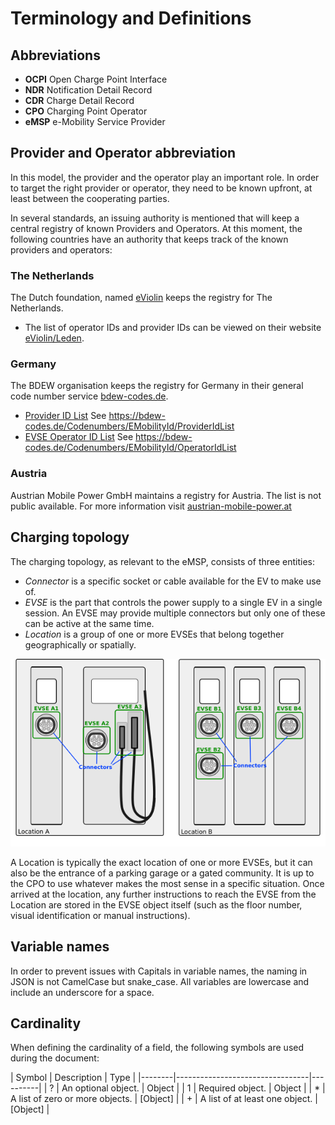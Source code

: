 # Terminology and Definitions

## Abbreviations

 * **OCPI** Open Charge Point Interface
 * **NDR** Notification Detail Record
 * **CDR** Charge Detail Record
 * **CPO** Charging Point Operator
 * **eMSP** e-Mobility Service Provider

## Provider and Operator abbreviation
In this model, the provider and the operator play an important role. In order to target the right provider or operator, they need to be known upfront, at least between the cooperating parties. 

In several standards, an issuing authority is mentioned that will keep a central registry of known Providers and Operators. 
At this moment, the following countries have an authority that keeps track of the known providers and operators:

### The Netherlands

The Dutch foundation, named [eViolin](http://www.eviolin.nl) keeps the registry for The Netherlands. 

 * The list of operator IDs and provider IDs can be viewed on their website [eViolin/Leden](http://www.eviolin.nl/index.php/leden/). 

### Germany

The BDEW organisation keeps the registry for Germany in their general code number service [bdew-codes.de](https://bdew-codes.de/).

 * [Provider ID List](https://bdew-codes.de/Codenumbers/EMobilityId/ProviderIdList) See https://bdew-codes.de/Codenumbers/EMobilityId/ProviderIdList
 * [EVSE Operator ID List](https://bdew-codes.de/Codenumbers/EMobilityId/OperatorIdList)  See https://bdew-codes.de/Codenumbers/EMobilityId/OperatorIdList

### Austria

Austrian Mobile Power GmbH maintains a registry for Austria. The list is not public available.
For more information visit [austrian-mobile-power.at](http://austrian-mobile-power.at/tools/id-vergabe/information/)

## Charging topology

The charging topology, as relevant to the eMSP, consists of three entities:

* *Connector* is a specific socket or cable available for the EV to make use of.
* *EVSE* is the part that controls the power supply to a single EV in a single session. An EVSE may provide multiple connectors but only one of these can be active at the same time.
* *Location* is a group of one or more EVSEs that belong together geographically or spatially.

![Topology](data/topology.png)

A Location is typically the exact location of one or more EVSEs, but it can also be the entrance of a parking garage or a gated community. It is up to the CPO to use whatever makes the most sense in a specific situation. Once arrived at the location, any further instructions to reach the EVSE from the Location are stored in the EVSE object itself (such as the floor number, visual identification or manual instructions).


## Variable names

In order to prevent issues with Capitals in variable names, the naming in JSON is not CamelCase but snake_case. All variables are lowercase and include an underscore for a space.


## Cardinality

When defining the cardinality of a field, the following symbols are used during the document:

<div><!-- ---------------------------------------------------------------------------- --></div>
| Symbol | Description                     | Type     |
|--------|---------------------------------|----------|
| ?      | An optional object.             | Object   |
| 1      | Required object.                | Object   |
| *      | A list of zero or more objects. | [Object] |
| +      | A list of at least one object.  | [Object] |
<div><!-- ---------------------------------------------------------------------------- --></div>

